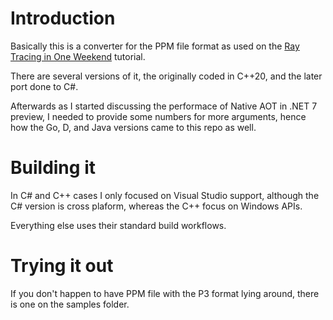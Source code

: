 # Introduction

Basically this is a converter for the PPM file format as used on the [Ray Tracing in One Weekend](https://raytracing.github.io/books/RayTracingInOneWeekend.html#outputanimage/theppmimageformat) tutorial.

There are several versions of it, the originally coded in C++20, and the later port done to C#.

Afterwards as I started discussing the performace of Native AOT in .NET 7 preview, I needed to provide some numbers for more arguments, hence how the Go, D, and Java versions came to this repo as well.

# Building it

In C# and C++ cases I only focused on Visual Studio support, although the C# version is cross plaform, whereas the C++ focus on Windows APIs.

Everything else uses their standard build workflows.

# Trying it out

If you don't happen to have PPM file with the P3 format lying around, there is one on the samples folder.
